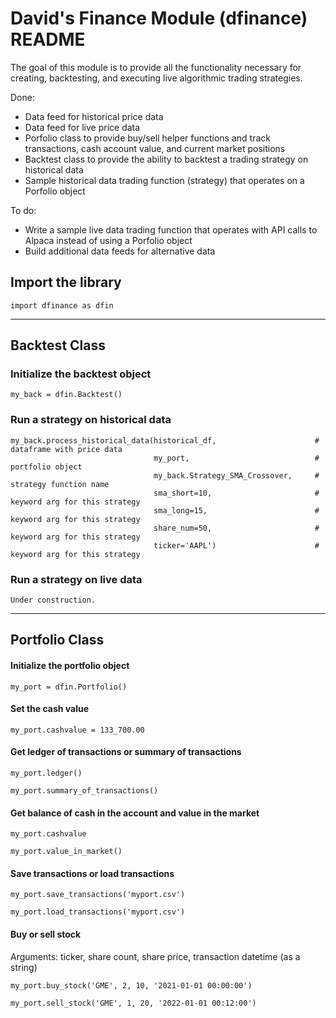 # David's Finance Module (dfinance) README

The goal of this module is to provide all the functionality necessary for creating, backtesting, and executing live algorithmic trading strategies.

Done:
* Data feed for historical price data
* Data feed for live price data
* Porfolio class to provide buy/sell helper functions and track transactions, cash account value, and current market positions
* Backtest class to provide the ability to backtest a trading strategy on historical data
* Sample historical data trading function (strategy) that operates on a Porfolio object

To do:
* Write a sample live data trading function that operates with API calls to Alpaca instead of using a Porfolio object
* Build additional data feeds for alternative data


## Import the library

`import dfinance as dfin`

---

## Backtest Class

### Initialize the backtest object

`my_back = dfin.Backtest()`


### Run a strategy on historical data
```
my_back.process_historical_data(historical_df,                      # dataframe with price data
                                my_port,                            # portfolio object
                                my_back.Strategy_SMA_Crossover,     # strategy function name
                                sma_short=10,                       # keyword arg for this strategy
                                sma_long=15,                        # keyword arg for this strategy
                                share_num=50,                       # keyword arg for this strategy
                                ticker='AAPL')                      # keyword arg for this strategy
```

### Run a strategy on live data

`Under construction.`

---

## Portfolio Class

#### Initialize the portfolio object

`my_port = dfin.Portfolio()`

#### Set the cash value

`my_port.cashvalue = 133_700.00`

#### Get ledger of transactions or summary of transactions

`my_port.ledger()`

`my_port.summary_of_transactions()`

#### Get balance of cash in the account and value in the market

`my_port.cashvalue`

`my_port.value_in_market()`

#### Save transactions or load transactions

`my_port.save_transactions('myport.csv')`

`my_port.load_transactions('myport.csv')`

#### Buy or sell stock

Arguments: ticker, share count, share price, transaction datetime (as a string)

`my_port.buy_stock('GME', 2, 10, '2021-01-01 00:00:00')`

`my_port.sell_stock('GME', 1, 20, '2022-01-01 00:12:00')`